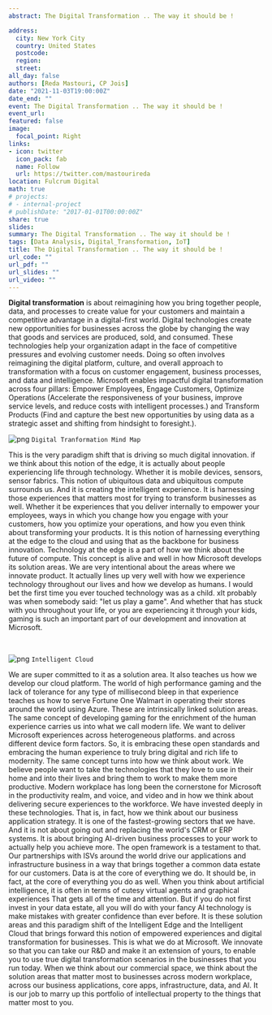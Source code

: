 ```yaml
---
abstract: The Digital Transformation .. The way it should be !

address:
  city: New York City
  country: United States
  postcode: 
  region: 
  street: 
all_day: false
authors: [Reda Mastouri, CP Jois]
date: "2021-11-03T19:00:00Z"
date_end: ""
event: The Digital Transformation .. The way it should be !
event_url: 
featured: false
image:
  focal_point: Right
links:
- icon: twitter
  icon_pack: fab
  name: Follow
  url: https://twitter.com/mastourireda
location: Fulcrum Digital
math: true
# projects:
# - internal-project
# publishDate: "2017-01-01T00:00:00Z"
share: true
slides: 
summary: The Digital Transformation .. The way it should be !
tags: [Data Analysis, Digital_Transformation, IoT]
title: The Digital Transformation .. The way it should be !
url_code: ""
url_pdf: ""
url_slides: ""
url_video: ""
---
```



__Digital transformation__ is about reimagining how you bring together people, data, and processes to create value for your customers and maintain a competitive advantage in a digital-first world.
Digital technologies create new opportunities for businesses across the globe by changing the way that goods and services are produced, sold, and consumed. These technologies help your organization adapt in the face of competitive pressures and evolving customer needs. Doing so often involves reimagining the digital platform, culture, and overall approach to transformation with a focus on customer engagement, business processes, and data and intelligence. Microsoft enables impactful digital transformation across four pillars:  Empower Employees, Engage Customers, Optimize Operations (Accelerate the responsiveness of your business, improve service levels, and reduce costs with intelligent processes.) and Transform Products (Find and capture the best new opportunities by using data as a strategic asset and shifting from hindsight to foresight.). 

![png](./digital.jpg)
`Digital Tranformation Mind Map`

This is the very paradigm shift that is driving so much digital innovation. if we think about this notion of the edge, it is actually about people experiencing life through technology. Whether it is mobile devices, sensors, sensor fabrics.
This notion of ubiquitous data and ubiquitous compute surrounds us. And it is creating the intelligent experience. It is harnessing those experiences that matters most for trying to transform businesses as well. Whether it be experiences that you deliver internally to empower your employees, ways in which you change how you engage with your customers, how you optimize your operations, and how you even think about transforming your products. It is this notion of harnessing everything at the edge to the cloud and using that as the backbone for business innovation. Technology at the edge is a part of how we think about the future of compute. This concept is alive and well in how Microsoft develops its solution areas. We are very intentional about the areas where we innovate product. It actually lines up very well with how we experience technology throughout our lives and how we develop as humans. I would bet the first time you ever touched technology was as a child. xIt probably was when somebody said: "let us play a game". And whether that has stuck with you throughout your life, or you are experiencing it through your kids, gaming is such an important part of our development and innovation at Microsoft.

<br>

![png](./edge.jpg)
`Intelligent Cloud`

We are super committed to it as a solution area. It also teaches us how we develop our cloud platform. The world of high performance gaming and the lack of tolerance for any type of millisecond bleep in that experience teaches us how to serve Fortune One Walmart in operating their stores around the world using Azure.
These are intrinsically linked solution areas. The same concept of developing gaming for the enrichment of the human experience carries us into what we call modern life. We want to deliver Microsoft experiences across heterogeneous platforms. and across different device form factors. So, it is embracing these open standards and embracing the human experience to truly bring digital and rich life to modernity. The same concept turns into how we think about work. We believe people want to take the technologies that they love to use in their home and into their lives and bring them to work to make them more productive. Modern workplace has long been the cornerstone for Microsoft in the productivity realm, and voice, and video and in how we think about delivering secure experiences to the workforce. We have invested deeply in these technologies.
That is, in fact, how we think about our business application strategy. It is one of the fastest-growing sectors that we have. And it is not about going out and replacing the world's CRM or ERP systems. It is about bringing AI-driven business processes to your work to actually help you achieve more. The open framework is a testament to that.
Our partnerships with ISVs around the world drive our applications and infrastructure business in a way that brings together a common data estate for our customers. Data is at the core of everything we do. It should be, in fact, at the core of everything you do as well. When you think about artificial intelligence, it is often in terms of cutesy virtual agents and graphical experiences That gets all of the time and attention. But if you do not first invest in your data estate, all you will do with your fancy AI technology is make mistakes with greater confidence than ever before. It is these solution areas and this paradigm shift of the Intelligent Edge and the Intelligent Cloud that brings forward this notion of empowered experiences and digital transformation for businesses. This is what we do at Microsoft. We innovate so that you can take our R&D and make it an extension of yours, to enable you to use true digital transformation scenarios in the businesses that you run today. When we think about our commercial space, we think about the solution areas that matter most to businesses across modern workplace, across our business applications, core apps, infrastructure, data, and AI. It is our job to marry up this portfolio of intellectual property to the things that matter most to you.
